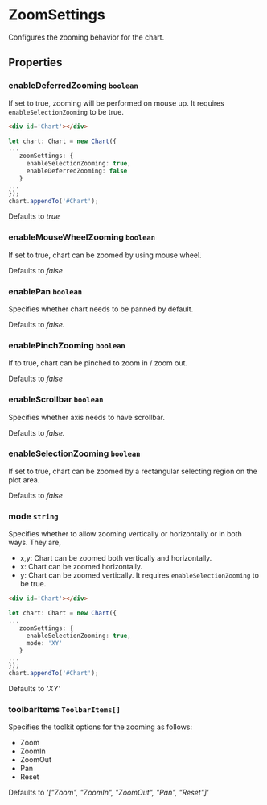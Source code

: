 # ZoomSettings

Configures the zooming behavior for the chart.

## Properties

### enableDeferredZooming `boolean`

If set to true, zooming will be performed on mouse up. It requires `enableSelectionZooming` to be true.
```html
<div id='Chart'></div>
```
```typescript
let chart: Chart = new Chart({
...
   zoomSettings: {
     enableSelectionZooming: true,
     enableDeferredZooming: false
   }
...
});
chart.appendTo('#Chart');
```

Defaults to *true*

### enableMouseWheelZooming `boolean`

If set to true, chart can be zoomed by using mouse wheel.

Defaults to *false*

### enablePan `boolean`

Specifies whether chart needs to be panned by default.

Defaults to *false.*

### enablePinchZooming `boolean`

If to true, chart can be pinched to zoom in / zoom out.

Defaults to *false*

### enableScrollbar `boolean`

Specifies whether axis needs to have scrollbar.

Defaults to *false.*

### enableSelectionZooming `boolean`

If set to true, chart can be zoomed by a rectangular selecting region on the plot area.

Defaults to *false*

### mode `string`

Specifies whether to allow zooming vertically or horizontally or in both ways. They are,
* x,y: Chart can be zoomed both vertically and horizontally.
* x: Chart can be zoomed horizontally.
* y: Chart can be zoomed  vertically.
 It requires `enableSelectionZooming` to be true.
```html
<div id='Chart'></div>
```
```typescript
let chart: Chart = new Chart({
...
   zoomSettings: {
     enableSelectionZooming: true,
     mode: 'XY'
   }
...
});
chart.appendTo('#Chart');
```

Defaults to *'XY'*

### toolbarItems `ToolbarItems[]`

Specifies the toolkit options for the zooming as follows:
* Zoom
* ZoomIn
* ZoomOut
* Pan
* Reset

Defaults to *'["Zoom", "ZoomIn", "ZoomOut", "Pan", "Reset"]'*
